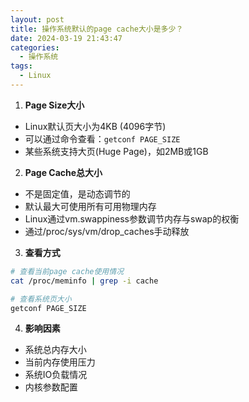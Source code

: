 ```yaml
---
layout: post
title: 操作系统默认的page cache大小是多少？
date: 2024-03-19 21:43:47
categories:
  - 操作系统
tags:
  - Linux
---
```


1. **Page Size大小**
- Linux默认页大小为4KB (4096字节)
- 可以通过命令查看：`getconf PAGE_SIZE`
- 某些系统支持大页(Huge Page)，如2MB或1GB

2. **Page Cache总大小**
- 不是固定值，是动态调节的
- 默认最大可使用所有可用物理内存
- Linux通过vm.swappiness参数调节内存与swap的权衡
- 通过/proc/sys/vm/drop_caches手动释放

3. **查看方式**
```bash
# 查看当前page cache使用情况
cat /proc/meminfo | grep -i cache

# 查看系统页大小
getconf PAGE_SIZE
```

4. **影响因素**
- 系统总内存大小
- 当前内存使用压力
- 系统IO负载情况
- 内核参数配置